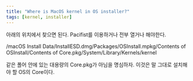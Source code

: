 ```yaml
---
title: "Where is MacOS kernel in OS installer?"
tags: [kernel, installer]
---
```


아래의 위치에서 찾으면 된다. Pacifist를 이용하거나 전부 열거나 해야한다.

/macOS Install Data/InstallESD.dmg/Packages/OSInstall.mpkg/Contents of OSInstall/Contents of Core.pkg/System/Library/Kernels/kernel

같은 폴어 안에 있는 대용량의 Core.pkg가 아님을 명심하자. 이것은 말 그대로 설치해야 할 OS의 Core이다. 




